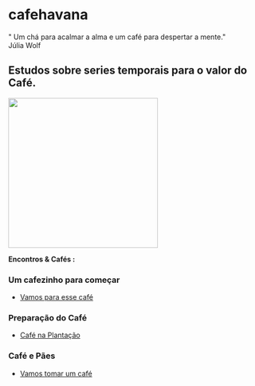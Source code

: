 # cafehavana
" Um chá para acalmar a alma e um café para despertar a mente."
<br> Júlia Wolf

## Estudos sobre series temporais para o valor do Café.
<img src="../img/cafe.png" style="height: 300px;"/>

<b> Encontros & Cafés : </b>
### Um cafezinho para começar <br />   
<ul><li><a href='src/analise_inicial.ipynb'>
   Vamos para esse café</a>
   </li>
 </ul>

### Preparação do Café <br />   
<ul><li><a href='src/preparacao.ipynb'> 
   Café na Plantação</a>
   </li>
 </ul>
 
 ### Café e Pães <br />   
<ul><li><a href='src/cafe_java.ipynb'> 
   Vamos tomar um café</a>
   </li>
 </ul>

 
 
